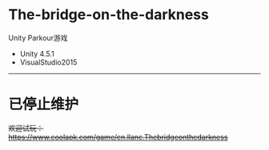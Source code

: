 # The-bridge-on-the-darkness
Unity Parkour游戏
* Unity 4.5.1
* VisualStudio2015
<hr>


# 已停止维护

~~欢迎试玩：
https://www.coolapk.com/game/cn.llanc.Thebridgeonthedarkness~~
